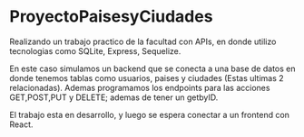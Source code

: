 # ProyectoPaisesyCiudades
Realizando un trabajo practico de la facultad con APIs, en donde utilizo tecnologias como SQLite, Express, Sequelize.

En este caso simulamos un backend que se conecta a una base de datos en donde tenemos tablas como usuarios, paises y ciudades (Estas ultimas 2 relacionadas). 
Ademas programamos los endpoints para las acciones GET,POST,PUT y DELETE; ademas de tener un getbyID.

El trabajo esta en desarrollo, y luego se espera conectar a un frontend con React. 
